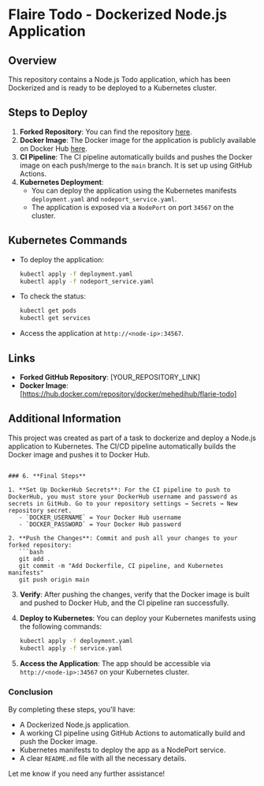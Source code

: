 # Flaire Todo - Dockerized Node.js Application

## Overview

This repository contains a Node.js Todo application, which has been Dockerized and is ready to be deployed to a Kubernetes cluster.

## Steps to Deploy

1. **Forked Repository**: You can find the repository [here](https://github.com/mehediemon/flarie-todo).
2. **Docker Image**: The Docker image for the application is publicly available on Docker Hub [here](https://hub.docker.com/repository/docker/mehedihub/flarie-todo).
3. **CI Pipeline**: The CI pipeline automatically builds and pushes the Docker image on each push/merge to the `main` branch. It is set up using GitHub Actions.
4. **Kubernetes Deployment**:
   - You can deploy the application using the Kubernetes manifests `deployment.yaml` and `nodeport_service.yaml`.
   - The application is exposed via a `NodePort` on port `34567` on the cluster.

## Kubernetes Commands

- To deploy the application:
  ```bash
  kubectl apply -f deployment.yaml
  kubectl apply -f nodeport_service.yaml
  ```

- To check the status:
  ```bash
  kubectl get pods
  kubectl get services
  ```

- Access the application at `http://<node-ip>:34567`.

## Links

- **Forked GitHub Repository**: [YOUR_REPOSITORY_LINK]
- **Docker Image**: [https://hub.docker.com/repository/docker/mehedihub/flarie-todo]

## Additional Information

This project was created as part of a task to dockerize and deploy a Node.js application to Kubernetes. The CI/CD pipeline automatically builds the Docker image and pushes it to Docker Hub.
```

### 6. **Final Steps**

1. **Set Up DockerHub Secrets**: For the CI pipeline to push to DockerHub, you must store your DockerHub username and password as secrets in GitHub. Go to your repository settings → Secrets → New repository secret.
   - `DOCKER_USERNAME` = Your Docker Hub username
   - `DOCKER_PASSWORD` = Your Docker Hub password

2. **Push the Changes**: Commit and push all your changes to your forked repository:
   ```bash
   git add .
   git commit -m "Add Dockerfile, CI pipeline, and Kubernetes manifests"
   git push origin main
   ```

3. **Verify**: After pushing the changes, verify that the Docker image is built and pushed to Docker Hub, and the CI pipeline ran successfully.

4. **Deploy to Kubernetes**: You can deploy your Kubernetes manifests using the following commands:
   ```bash
   kubectl apply -f deployment.yaml
   kubectl apply -f service.yaml
   ```

5. **Access the Application**: The app should be accessible via `http://<node-ip>:34567` on your Kubernetes cluster.

### Conclusion

By completing these steps, you'll have:
- A Dockerized Node.js application.
- A working CI pipeline using GitHub Actions to automatically build and push the Docker image.
- Kubernetes manifests to deploy the app as a NodePort service.
- A clear `README.md` file with all the necessary details.

Let me know if you need any further assistance!
